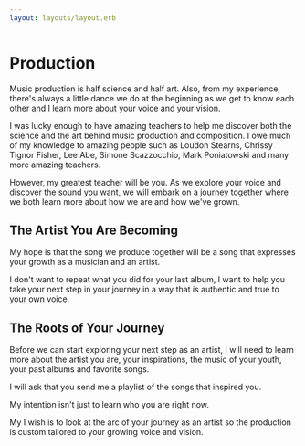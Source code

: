 ```yaml
---
layout: layouts/layout.erb
---
```

# Production

Music production is half science and half art. Also, from my experience, there's always a little dance we do at the beginning as we get to know each other and I learn more about your voice and your vision.

I was lucky enough to have amazing teachers to help me discover both the science and the art behind music production and composition. I owe much of my knowledge to amazing people such as Loudon Stearns, Chrissy Tignor Fisher, Lee Abe, Simone Scazzocchio, Mark Poniatowski and many more amazing teachers.

However, my greatest teacher will be you. As we explore your voice and discover the sound you want, we will embark on a journey together where we both learn more about how we are and how we've grown.

## The Artist You Are Becoming

My hope is that the song we produce together will be a song that expresses your growth as a musician and an artist.

I don't want to repeat what you did for your last album, I want to help you take your next step in your journey in a way that is authentic and true to your own voice.

## The Roots of Your Journey

Before we can start exploring your next step as an artist, I will need to learn more about the artist you are, your inspirations, the music of your youth, your past albums and favorite songs.

I will ask that you send me a playlist of the songs that inspired you.

My intention isn't just to learn who you are right now.

My I wish is to look at the arc of your journey as an artist so the production is custom tailored to your growing voice and vision.
